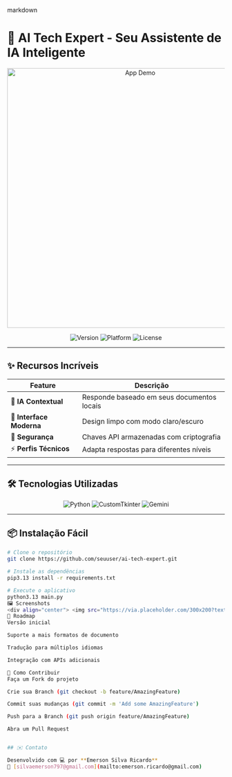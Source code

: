markdown
# 🤖 AI Tech Expert - Seu Assistente de IA Inteligente

<div align="center">
  <img src="https://via.placeholder.com/800x400?text=AI+Tech+Expert+Demo" alt="App Demo" width="600"/>
  
  <p>
    <img src="https://img.shields.io/badge/version-1.0.1-blue" alt="Version">
    <img src="https://img.shields.io/badge/platform-macOS|Windows-lightgrey" alt="Platform">
    <img src="https://img.shields.io/badge/license-MIT-green" alt="License">
  </p>
</div>

---

## ✨ Recursos Incríveis

| Feature | Descrição |
|---------|-----------|
| 🧠 **IA Contextual** | Responde baseado em seus documentos locais |
| 🎨 **Interface Moderna** | Design limpo com modo claro/escuro |
| 🔐 **Segurança** | Chaves API armazenadas com criptografia |
| ⚡ **Perfis Técnicos** | Adapta respostas para diferentes níveis |

---

## 🛠️ Tecnologias Utilizadas

<p align="center">
  <img src="https://img.shields.io/badge/Python-3.10+-blue?logo=python" alt="Python">
  <img src="https://img.shields.io/badge/CustomTkinter-UI Toolkit-green" alt="CustomTkinter">
  <img src="https://img.shields.io/badge/Gemini-API-orange?logo=google" alt="Gemini">
</p>

---

## 📦 Instalação Fácil

```bash
# Clone o repositório
git clone https://github.com/seuuser/ai-tech-expert.git

# Instale as dependências
pip3.13 install -r requirements.txt

# Execute o aplicativo
python3.13 main.py
🖼️ Screenshots
<div align="center"> <img src="https://via.placeholder.com/300x200?text=Interface+Principal" width="45%"> <img src="https://via.placeholder.com/300x200?text=Modo+Escuro" width="45%"> </div>
🚀 Roadmap
Versão inicial

Suporte a mais formatos de documento

Tradução para múltiplos idiomas

Integração com APIs adicionais

🤝 Como Contribuir
Faça um Fork do projeto

Crie sua Branch (git checkout -b feature/AmazingFeature)

Commit suas mudanças (git commit -m 'Add some AmazingFeature')

Push para a Branch (git push origin feature/AmazingFeature)

Abra um Pull Request


## ✉️ Contato

Desenvolvido com 💻 por **Emerson Silva Ricardo**
📧 [silvaemerson797@gmail.com](mailto:emerson.ricardo@gmail.com)

